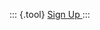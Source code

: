 ::: {.tool}
<a href="{{< meta event.registration_link >}}" role="button" class="btn btn-outline-dark">
<i class="fas fa-user-plus"></i>
Sign Up
</a>
:::
